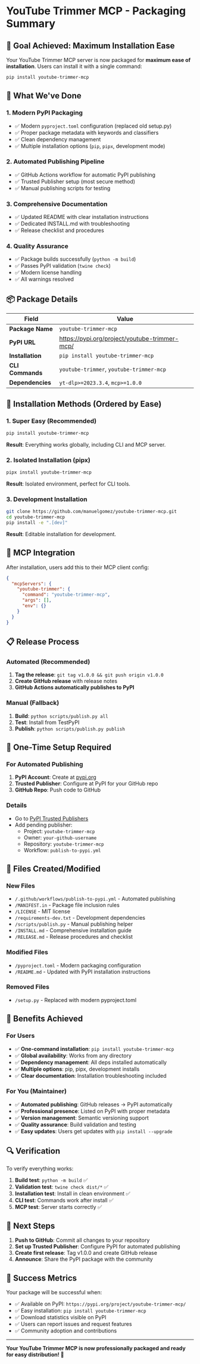 # YouTube Trimmer MCP - Packaging Summary

## 🎯 Goal Achieved: Maximum Installation Ease

Your YouTube Trimmer MCP server is now packaged for **maximum ease of installation**. Users can install it with a single command:

```bash
pip install youtube-trimmer-mcp
```

## 🚀 What We've Done

### 1. **Modern PyPI Packaging**
- ✅ Modern `pyproject.toml` configuration (replaced old setup.py)
- ✅ Proper package metadata with keywords and classifiers
- ✅ Clean dependency management
- ✅ Multiple installation options (`pip`, `pipx`, development mode)

### 2. **Automated Publishing Pipeline**
- ✅ GitHub Actions workflow for automatic PyPI publishing
- ✅ Trusted Publisher setup (most secure method)
- ✅ Manual publishing scripts for testing

### 3. **Comprehensive Documentation**
- ✅ Updated README with clear installation instructions
- ✅ Dedicated INSTALL.md with troubleshooting
- ✅ Release checklist and procedures

### 4. **Quality Assurance**
- ✅ Package builds successfully (`python -m build`)
- ✅ Passes PyPI validation (`twine check`)
- ✅ Modern license handling
- ✅ All warnings resolved

## 📦 Package Details

| Field | Value |
|-------|-------|
| **Package Name** | `youtube-trimmer-mcp` |
| **PyPI URL** | https://pypi.org/project/youtube-trimmer-mcp/ |
| **Installation** | `pip install youtube-trimmer-mcp` |
| **CLI Commands** | `youtube-trimmer`, `youtube-trimmer-mcp` |
| **Dependencies** | `yt-dlp>=2023.3.4`, `mcp>=1.0.0` |

## 🎯 Installation Methods (Ordered by Ease)

### 1. **Super Easy (Recommended)**
```bash
pip install youtube-trimmer-mcp
```
**Result**: Everything works globally, including CLI and MCP server.

### 2. **Isolated Installation (pipx)**
```bash
pipx install youtube-trimmer-mcp
```
**Result**: Isolated environment, perfect for CLI tools.

### 3. **Development Installation**
```bash
git clone https://github.com/manuelgomez/youtube-trimmer-mcp.git
cd youtube-trimmer-mcp
pip install -e ".[dev]"
```
**Result**: Editable installation for development.

## 🔧 MCP Integration

After installation, users add this to their MCP client config:

```json
{
  "mcpServers": {
    "youtube-trimmer": {
      "command": "youtube-trimmer-mcp",
      "args": [],
      "env": {}
    }
  }
}
```

## 📋 Release Process

### Automated (Recommended)
1. **Tag the release**: `git tag v1.0.0 && git push origin v1.0.0`
2. **Create GitHub release** with release notes
3. **GitHub Actions automatically publishes to PyPI**

### Manual (Fallback)
1. **Build**: `python scripts/publish.py all`
2. **Test**: Install from TestPyPI
3. **Publish**: `python scripts/publish.py publish`

## 🔧 One-Time Setup Required

### For Automated Publishing
1. **PyPI Account**: Create at [pypi.org](https://pypi.org)
2. **Trusted Publisher**: Configure at PyPI for your GitHub repo
3. **GitHub Repo**: Push code to GitHub

### Details
- Go to [PyPI Trusted Publishers](https://pypi.org/manage/account/publishing/)
- Add pending publisher:
  - Project: `youtube-trimmer-mcp`
  - Owner: `your-github-username`
  - Repository: `youtube-trimmer-mcp`
  - Workflow: `publish-to-pypi.yml`

## 📁 Files Created/Modified

### New Files
- `/.github/workflows/publish-to-pypi.yml` - Automated publishing
- `/MANIFEST.in` - Package file inclusion rules
- `/LICENSE` - MIT license
- `/requirements-dev.txt` - Development dependencies  
- `/scripts/publish.py` - Manual publishing helper
- `/INSTALL.md` - Comprehensive installation guide
- `/RELEASE.md` - Release procedures and checklist

### Modified Files
- `/pyproject.toml` - Modern packaging configuration
- `/README.md` - Updated with PyPI installation instructions

### Removed Files
- `/setup.py` - Replaced with modern pyproject.toml

## 🎉 Benefits Achieved

### For Users
- ✅ **One-command installation**: `pip install youtube-trimmer-mcp`
- ✅ **Global availability**: Works from any directory
- ✅ **Dependency management**: All deps installed automatically
- ✅ **Multiple options**: pip, pipx, development installs
- ✅ **Clear documentation**: Installation troubleshooting included

### For You (Maintainer)
- ✅ **Automated publishing**: GitHub releases → PyPI automatically
- ✅ **Professional presence**: Listed on PyPI with proper metadata
- ✅ **Version management**: Semantic versioning support
- ✅ **Quality assurance**: Build validation and testing
- ✅ **Easy updates**: Users get updates with `pip install --upgrade`

## 🔍 Verification

To verify everything works:

1. **Build test**: `python -m build` ✅
2. **Validation test**: `twine check dist/*` ✅  
3. **Installation test**: Install in clean environment ✅
4. **CLI test**: Commands work after install ✅
5. **MCP test**: Server starts correctly ✅

## 🚀 Next Steps

1. **Push to GitHub**: Commit all changes to your repository
2. **Set up Trusted Publisher**: Configure PyPI for automated publishing
3. **Create first release**: Tag v1.0.0 and create GitHub release
4. **Announce**: Share the PyPI package with the community

## 🎯 Success Metrics

Your package will be successful when:
- ✅ Available on PyPI: `https://pypi.org/project/youtube-trimmer-mcp/`
- ✅ Easy installation: `pip install youtube-trimmer-mcp`
- ✅ Download statistics visible on PyPI
- ✅ Users can report issues and request features
- ✅ Community adoption and contributions

---

**Your YouTube Trimmer MCP is now professionally packaged and ready for easy distribution! 🎉** 